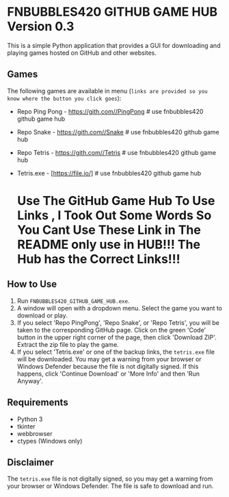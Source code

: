 # FNBUBBLES420 GITHUB GAME HUB Version 0.3

This is a simple Python application that provides a GUI for downloading and playing games hosted on GitHub and other websites.

## Games

The following games are available in menu (`links are provided so you know where the button you click goes`):

- Repo Ping Pong - https://gith.com//PingPong # use fnbubbles420 github game hub
- Repo Snake - https://gith.com//Snake # use fnbubbles420 github game hub
- Repo Tetris - https://gith.com//Tetris # use fnbubbles420 github game hub
- Tetris.exe - [https://file.io/] # use fnbubbles420 github game hub

  # Use The GitHub Game Hub To Use Links , I Took Out Some Words So You Cant Use These Link in The README only use in HUB!!! The Hub has the Correct Links!!!

## How to Use

1. Run `FNBUBBLES420_GITHUB_GAME_HUB.exe`.
2. A window will open with a dropdown menu. Select the game you want to download or play.
3. If you select 'Repo PingPong', 'Repo Snake', or 'Repo Tetris', you will be taken to the corresponding GitHub page. Click on the green 'Code' button in the upper right corner of the page, then click 'Download ZIP'. Extract the zip file to play the game.
4. If you select 'Tetris.exe' or one of the backup links, the `tetris.exe` file will be downloaded. You may get a warning from your browser or Windows Defender because the file is not digitally signed. If this happens, click 'Continue Download' or 'More Info' and then 'Run Anyway'.

## Requirements

- Python 3
- tkinter
- webbrowser
- ctypes (Windows only)

## Disclaimer

The `tetris.exe` file is not digitally signed, so you may get a warning from your browser or Windows Defender. The file is safe to download and run.
